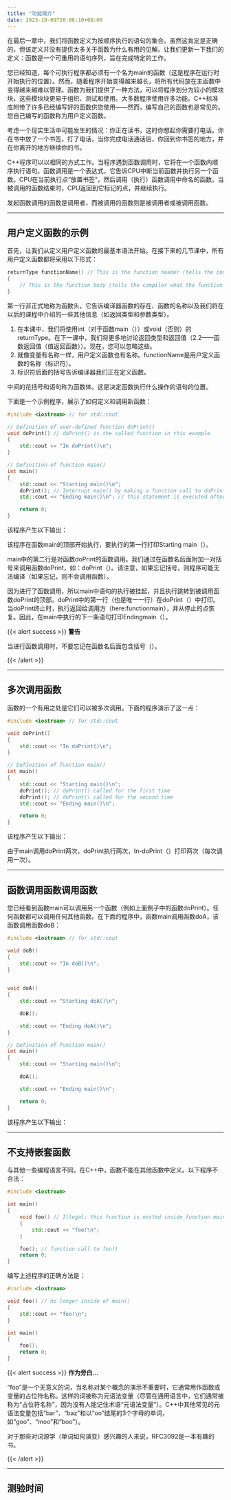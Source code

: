 ```yaml
---
title: "功能简介"
date: 2023-10-09T20:06:10+08:00
---
```


在最后一章中，我们将函数定义为按顺序执行的语句的集合。虽然这肯定是正确的，但该定义并没有提供太多关于函数为什么有用的见解。让我们更新一下我们的定义：函数是一个可重用的语句序列，旨在完成特定的工作。

您已经知道，每个可执行程序都必须有一个名为main的函数（这是程序在运行时开始执行的位置）。然而，随着程序开始变得越来越长，将所有代码放在主函数中变得越来越难以管理。函数为我们提供了一种方法，可以将程序划分为较小的模块块，这些模块块更易于组织、测试和使用。大多数程序使用许多功能。C++标准库附带了许多已经编写好的函数供您使用——然而，编写自己的函数也是常见的。您自己编写的函数称为用户定义函数。

考虑一个现实生活中可能发生的情况：你正在读书，这时你想起你需要打电话。你在书中放了一个书签，打了电话，当你完成电话通话后，你回到你书签的地方，并在你离开的地方继续你的书。

C++程序可以以相同的方式工作。当程序遇到函数调用时，它将在一个函数内顺序执行语句。函数调用是一个表达式，它告诉CPU中断当前函数并执行另一个函数。CPU在当前执行点“放置书签”，然后调用（执行）函数调用中命名的函数。当被调用的函数结束时，CPU返回到它标记的点，并继续执行。

发起函数调用的函数是调用者，而被调用的函数则是被调用者或被调用函数。

***
## 用户定义函数的示例

首先，让我们从定义用户定义函数的最基本语法开始。在接下来的几节课中，所有用户定义函数都将采用以下形式：

```C++
returnType functionName() // This is the function header (tells the compiler about the existence of the function)
{
    // This is the function body (tells the compiler what the function does)
}
```

第一行非正式地称为函数头，它告诉编译器函数的存在、函数的名称以及我们将在以后的课程中介绍的一些其他信息（如返回类型和参数类型）。

1. 在本课中，我们将使用int（对于函数main（））或void（否则）的returnType。在下一课中，我们将更多地讨论返回类型和返回值（2.2——函数返回值（值返回函数））。现在，您可以忽略这些。
2. 就像变量有名称一样，用户定义函数也有名称。functionName是用户定义函数的名称（标识符）。
3. 标识符后面的括号告诉编译器我们正在定义函数。


中间的花括号和语句称为函数体。这是决定函数执行什么操作的语句的位置。

下面是一个示例程序，展示了如何定义和调用新函数：

```C++
#include <iostream> // for std::cout

// Definition of user-defined function doPrint()
void doPrint() // doPrint() is the called function in this example
{
    std::cout << "In doPrint()\n";
}

// Definition of function main()
int main()
{
    std::cout << "Starting main()\n";
    doPrint(); // Interrupt main() by making a function call to doPrint().  main() is the caller.
    std::cout << "Ending main()\n"; // this statement is executed after doPrint() ends

    return 0;
}
```

该程序产生以下输出：

该程序在函数main的顶部开始执行，要执行的第一行打印Starting main（）。

main中的第二行是对函数doPrint的函数调用。我们通过在函数名后面附加一对括号来调用函数doPrint，如：doPrint（）。请注意，如果忘记括号，则程序可能无法编译（如果忘记，则不会调用函数）。

因为进行了函数调用，所以main中语句的执行被挂起，并且执行跳转到被调用函数doPrint的顶部。doPrint中的第一行（也是唯一一行）在doPrint（）中打印。当doPrint终止时，执行返回给调用方（here:functionmain），并从停止的点恢复。因此，在main中执行的下一条语句打印Endingmain（）。

{{< alert success >}}
**警告**

当进行函数调用时，不要忘记在函数名后面包含括号（）。

{{< /alert >}}

***
## 多次调用函数

函数的一个有用之处是它们可以被多次调用。下面的程序演示了这一点：

```C++
#include <iostream> // for std::cout

void doPrint()
{
    std::cout << "In doPrint()\n";
}

// Definition of function main()
int main()
{
    std::cout << "Starting main()\n";
    doPrint(); // doPrint() called for the first time
    doPrint(); // doPrint() called for the second time
    std::cout << "Ending main()\n";

    return 0;
}
```

该程序产生以下输出：

由于main调用doPrint两次，doPrint执行两次，In-doPrint（）打印两次（每次调用一次）。

***
## 函数调用函数调用函数

您已经看到函数main可以调用另一个函数（例如上面例子中的函数doPrint）。任何函数都可以调用任何其他函数。在下面的程序中，函数main调用函数doA，该函数调用函数doB：

```C++
#include <iostream> // for std::cout

void doB()
{
    std::cout << "In doB()\n";
}


void doA()
{
    std::cout << "Starting doA()\n";

    doB();

    std::cout << "Ending doA()\n";
}

// Definition of function main()
int main()
{
    std::cout << "Starting main()\n";

    doA();

    std::cout << "Ending main()\n";

    return 0;
}
```

该程序产生以下输出：

***
## 不支持嵌套函数

与其他一些编程语言不同，在C++中，函数不能在其他函数中定义。以下程序不合法：

```C++
#include <iostream>

int main()
{
    void foo() // Illegal: this function is nested inside function main()
    {
        std::cout << "foo!\n";
    }

    foo(); // function call to foo()
    return 0;
}
```

编写上述程序的正确方法是：

```C++
#include <iostream>

void foo() // no longer inside of main()
{
    std::cout << "foo!\n";
}

int main()
{
    foo();
    return 0;
}
```

{{< alert success >}}
**作为旁白…**

“foo”是一个无意义的词，当名称对某个概念的演示不重要时，它通常用作函数或变量的占位符名称。这样的词被称为元语法变量（尽管在通用语言中，它们通常被称为“占位符名称”，因为没有人能记住术语“元语法变量”）。C++中其他常见的元语法变量包括“bar”、“baz”和以“oo”结尾的3个字母的单词，如“goo”、“moo”和“boo”）。

对于那些对词源学（单词如何演变）感兴趣的人来说，RFC3092是一本有趣的书。

{{< /alert >}}

***
## 测验时间

